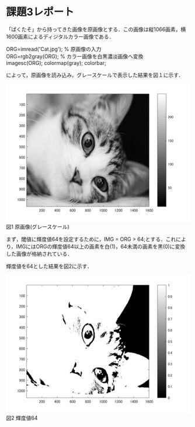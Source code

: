 
# 課題3レポート

「ぱくたそ」から持ってきた画像を原画像とする．この画像は縦1066画素，横1600画素によるディジタルカラー画像である．

ORG=imread('Cat.jpg'); % 原画像の入力  
ORG=rgb2gray(ORG); % カラー画像を白黒濃淡画像へ変換  
imagesc(ORG); colormap(gray); colorbar;  

によって，原画像を読み込み，グレースケールで表示した結果を図１に示す．

![原画像](https://github.com/Tomoya-A/MyFolder/blob/master/kadai4/kadai4_1.jpg)  
図1 原画像(グレースケール)

まず，閾値に輝度値64を設定するために，IMG = ORG > 64;とする．これにより，IMGにはORGの輝度値64以上の画素を白(1)，64未満の画素を黒(0)に変換した画像が格納されている．

輝度値を64とした結果を図2に示す．

![原画像](https://github.com/Tomoya-A/MyFolder/blob/master/kadai3/kadai3_2.jpg)  
図2 輝度値64

